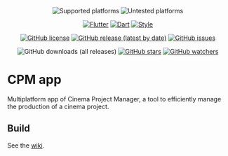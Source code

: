 <div align="center">

![Supported platforms](https://img.shields.io/badge/Supported%20platforms-Android%20%7C%20Windows%20%7C%20Web-green)
![Untested platforms](https://img.shields.io/badge/Untested%20platforms-Linux%20%7C%20iOS%20%7C%20macOS-orange)

[![Flutter](https://img.shields.io/badge/Flutter-3.10.0-blue)](https://flutter.dev/)
[![Dart](https://img.shields.io/badge/Dart-%3E%3D3.0.0%20%3C4.0.0-blue)](https://dart.dev/)
[![Style](https://img.shields.io/badge/Style-Dart%20Code%20Metrics-blue)](https://dartcodemetrics.dev/)

[![GitHub license](https://img.shields.io/github/license/StudioRvAndCo/CPM-frontend)](https://github.com/StudioRvAndCo/CPM-frontend/blob/main/LICENSE)
[![GitHub release (latest by date)](https://img.shields.io/github/v/release/StudioRvAndCo/CPM-frontend)](https://github.com/StudioRvAndCo/CPM-frontend/releases)
[![GitHub issues](https://img.shields.io/github/issues/StudioRvAndCo/CPM-frontend)](https://github.com/StudioRvAndCo/CPM-frontend/issues)

![GitHub downloads (all releases)](https://img.shields.io/github/downloads/StudioRvAndCo/CPM-frontend/total?style=social)
[![GitHub stars](https://img.shields.io/github/stars/StudioRvAndCo/CPM-frontend?style=social)](https://github.com/StudioRvAndCo/CPM-frontend/stargazers)
[![GitHub watchers](https://img.shields.io/github/watchers/StudioRvAndCo/CPM-frontend?style=social)](https://github.com/StudioRvAndCo/CPM-frontend/watchers)

</div>

# CPM app

Multiplatform app of Cinema Project Manager, a tool to efficiently manage the production of a cinema project.

## Build

See the [wiki](https://github.com/StudioRvAndCo/CPM-frontend/wiki/Build).
